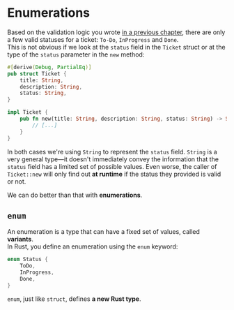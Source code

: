 # Enumerations

Based on the validation logic you wrote [in a previous chapter](../03_ticket_v1/02_validation.md),
there are only a few valid statuses for a ticket: `To-Do`, `InProgress` and `Done`.\
This is not obvious if we look at the `status` field in the `Ticket` struct or at the type of the `status`
parameter in the `new` method:

```rust
#[derive(Debug, PartialEq)]
pub struct Ticket {
    title: String,
    description: String,
    status: String,
}

impl Ticket {
    pub fn new(title: String, description: String, status: String) -> Self {
        // [...]
    }
}
```

In both cases we're using `String` to represent the `status` field.
`String` is a very general type—it doesn't immediately convey the information that the `status` field
has a limited set of possible values. Even worse, the caller of `Ticket::new` will only find out **at runtime**
if the status they provided is valid or not.

We can do better than that with **enumerations**.

## `enum`

An enumeration is a type that can have a fixed set of values, called **variants**.\
In Rust, you define an enumeration using the `enum` keyword:

```rust
enum Status {
    ToDo,
    InProgress,
    Done,
}
```

`enum`, just like `struct`, defines **a new Rust type**.


